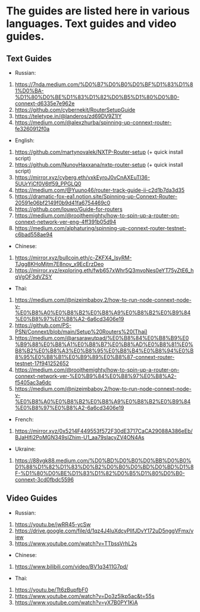 # The guides are listed here in various languages. Text guides and video guides.
## Text Guides
- Russian:
1) https://7nda.medium.com/%D0%B7%D0%B0%D0%BF%D1%83%D1%81%D0%BA-%D1%80%D0%BE%D1%83%D1%82%D0%B5%D1%80%D0%B0-connext-d6335e7e962e
2) https://github.com/cybernekit/RouterSetupGuide
3) https://teletype.in/@landeros/zd69DV9Z1lY
4) https://medium.com/@alexzhurba/spinning-up-connext-router-fe3260912f0a

- English:
1) https://github.com/martynovalek/NXTP-Router-setup (+ quick install script)
2) https://github.com/NunoyHaxxana/nxtp-router-setup (+ quick install script)
3) https://mirror.xyz/cyberg.eth/vxkEyroJ0vCnAXEuTl36-5UUrYjCf0V6tf59_PPGLQ0
4) https://medium.com/@Yuuno46/router-track-guide-ii-c2d1b7da3d35
5) https://dramatic-fox-ea1.notion.site/Spinning-up-Connext-Router-20591e06bf2149f0b9d41fa6754469c0
6) https://github.com/louwo/Guide-for-routers
7) https://medium.com/@roojthemighty/how-to-spin-up-a-router-on-connext-network-ver-eng-4ff391b05d94
8) https://medium.com/alphaturing/spinning-up-connext-router-testnet-c6bad558ae94

- Chinese:
1) https://mirror.xyz/bullcoin.eth/c-ZKFX4_IsyRM-TJgg8KHoMjtm7E8nov_x9EcErzDeo
2) https://mirror.xyz/exploring.eth/fwb657xWhr5Q3mvoNes0eYT75yZtE6_hqVgOF3dVZSY

- Thai:
1) https://medium.com/@nizeimbaboy.2/how-to-run-node-connext-node-v-%E0%B8%A0%E0%B8%B2%E0%B8%A9%E0%B8%B2%E0%B9%84%E0%B8%97%E0%B8%A2-6a6cd3406e19
2) https://github.com/PS-PSN/Connext/blob/main/Setup%20Routers%20(Thai)
3) https://medium.com/@arsarawutpad/%E0%B8%84%E0%B8%B9%E0%B9%88%E0%B8%A1%E0%B8%B7%E0%B8%AD%E0%B8%81%E0%B8%B2%E0%B8%A3%E0%B8%95%E0%B8%B4%E0%B8%94%E0%B8%95%E0%B8%B1%E0%B9%89%E0%B8%87-connext-router-testnet-17f941252652
4) https://medium.com/@roojthemighty/how-to-spin-up-a-router-on-connext-network-ver-%E0%B9%84%E0%B8%97%E0%B8%A2-f5405ac3a6dc
5) https://medium.com/@nizeimbaboy.2/how-to-run-node-connext-node-v-%E0%B8%A0%E0%B8%B2%E0%B8%A9%E0%B8%B2%E0%B9%84%E0%B8%97%E0%B8%A2-6a6cd3406e19

- French:
1) https://mirror.xyz/0x5214F449553f572F30dE3717CaCA29088A386eEb/BJaHlfi2PoMGN349sIZhim-U1_aa79sIacyZV4ON4As

- Ukraine:
1) https://88vgk88.medium.com/%D0%BD%D0%B0%D0%BB%D0%B0%D1%88%D1%82%D1%83%D0%B2%D0%B0%D0%BD%D0%BD%D1%8F-%D1%80%D0%BE%D1%83%D1%82%D0%B5%D1%80%D0%B0-connext-3cd0fbdc5596

## Video Guides
- Russian:
1) https://youtu.be/jwRR45-ycSw
2) https://drive.google.com/file/d/1qz4J4luXdcyPllfJDvY172uD5nggVFmx/view
3) https://www.youtube.com/watch?v=TTbssVrhL2s

- Chinese:
1) https://www.bilibili.com/video/BV1q3411G7pd/

- Thai:
1) https://youtu.be/Tt6zBupfbF0
2) https://www.youtube.com/watch?v=Do3z5Ikp5ac&t=55s
3) https://www.youtube.com/watch?v=yX7B0PY1KiA
